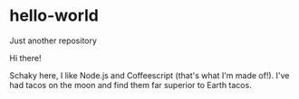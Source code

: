 # hello-world
Just another repository


Hi there!

Schaky here, I like Node.js and Coffeescript (that's what I'm made of!).
I've had tacos on the moon and find them far superior to Earth tacos.
